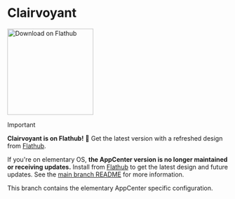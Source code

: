 # Clairvoyant

<a href='https://flathub.org/apps/details/com.github.cassidyjames.clairvoyant'><img width='196' alt='Download on Flathub' src='https://flathub.org/assets/badges/flathub-badge-en.svg'/></a>

> [!IMPORTANT]
> **Clairvoyant is on Flathub!** 🎉️ Get the latest version with a refreshed design from [Flathub].
>
>If you're on elementary OS, **the AppCenter version is no longer maintained or receiving updates.** Install from [Flathub] to get the latest design and future updates. See the [main branch README](https://github.com/cassidyjames/clairvoyant) for more information.

This branch contains the elementary AppCenter specific configuration.

[flathub]: https://flathub.org/apps/details/com.github.cassidyjames.clairvoyant
